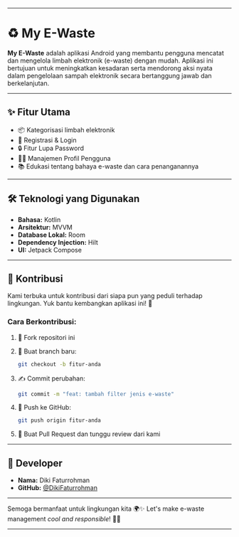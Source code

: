 

---

# ♻️ My E-Waste

**My E-Waste** adalah aplikasi Android yang membantu pengguna mencatat dan mengelola limbah elektronik (e-waste) dengan mudah. Aplikasi ini bertujuan untuk meningkatkan kesadaran serta mendorong aksi nyata dalam pengelolaan sampah elektronik secara bertanggung jawab dan berkelanjutan.

---

## ✨ Fitur Utama

* 📦 Kategorisasi limbah elektronik
* 👤 Registrasi & Login
* 🔒 Fitur Lupa Password
* 🧑‍💼 Manajemen Profil Pengguna
* 📚 Edukasi tentang bahaya e-waste dan cara penanganannya

---

## 🛠️ Teknologi yang Digunakan

* **Bahasa:** Kotlin
* **Arsitektur:** MVVM
* **Database Lokal:** Room
* **Dependency Injection:** Hilt
* **UI:** Jetpack Compose

---

## 🌱 Kontribusi

Kami terbuka untuk kontribusi dari siapa pun yang peduli terhadap lingkungan. Yuk bantu kembangkan aplikasi ini! 💚

### Cara Berkontribusi:

1. 🍴 Fork repositori ini
2. 🌿 Buat branch baru:

   ```bash
   git checkout -b fitur-anda
   ```
3. ✍️ Commit perubahan:

   ```bash
   git commit -m "feat: tambah filter jenis e-waste"
   ```
4. 🚀 Push ke GitHub:

   ```bash
   git push origin fitur-anda
   ```
5. 🔁 Buat Pull Request dan tunggu review dari kami

---

## 👤 Developer

* **Nama:** Diki Faturrohman
* **GitHub:** [@DikiFaturrohman](https://github.com/DikiFaturrohman)

---

Semoga bermanfaat untuk lingkungan kita 🌍✨
Let's make e-waste management *cool and responsible*! 🔋💥

---


